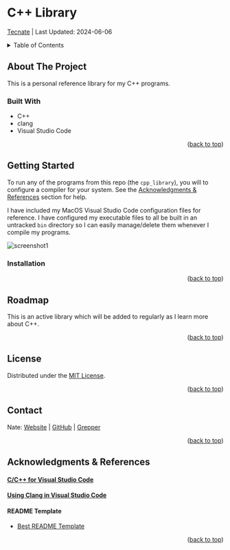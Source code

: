 <a id="readme-top"></a>

# C++ Library

<a href="https://tecnate.dev" target="_blank" rel="author">Tecnate</a> | Last Updated: 2024-06-06

<!-- TABLE OF CONTENTS -->
<details>
  <summary>Table of Contents</summary>
  <ol>
    <li>
      <a href="#about-the-project">About The Project</a>
      <ul>
        <li><a href="#built-with">Built With</a></li>
      </ul>
    </li>
    <li>
      <a href="#getting-started">Getting Started</a>
      <ul>
        <li><a href="#prerequisites">Prerequisites</a></li>
        <li><a href="#installation">Installation</a></li>
      </ul>
    </li>
    <li><a href="#usage">Usage</a></li>
    <li><a href="#roadmap">Roadmap</a></li>
    <li><a href="#contributing">Contributing</a></li>
    <li><a href="#license">License</a></li>
    <li><a href="#contact">Contact</a></li>
    <li><a href="#acknowledgments">Acknowledgments</a></li>
  </ol>
</details>

<!-- ABOUT THE PROJECT -->

## About The Project

This is a personal reference library for my C++ programs.

### Built With

-   C++
-   clang
-   Visual Studio Code

<p align="right">(<a href="#readme-top">back to top</a>)</p>

<!-- GETTING STARTED -->

## Getting Started

To run any of the programs from this repo (the `cpp_library`), you will to configure a compiler for your system. See the [Acknowledgments & References](#acknowledgments--references) section for help.

I have included my MacOS Visual Studio Code configuration files for reference. I have configured my executable files to all be built in an untracked `bin` directory so I can easily manage/delete them whenever I compile my programs.

![screenshot1](vscode_reference_configuration/vscode-config.png "vscode configuration")

### Installation

<p align="right">(<a href="#readme-top">back to top</a>)</p>

<!-- ROADMAP -->

## Roadmap

This is an active library which will be added to regularly as I learn more about C++.

<p align="right">(<a href="#readme-top">back to top</a>)</p>

## License

Distributed under the [MIT License](https://choosealicense.com/licenses/mit/).

<p align="right">(<a href="#readme-top">back to top</a>)</p>

<!-- CONTACT -->

## Contact

Nate: [Website](https://tecnate.dev/) | [GitHub](https://github.com/nvsmith) | [Grepper](https://www.grepper.com/profile/intra)

<p align="right">(<a href="#readme-top">back to top</a>)</p>

<!-- ACKNOWLEDGMENTS -->

## Acknowledgments & References

#### [C/C++ for Visual Studio Code ](https://code.visualstudio.com/docs/languages/cpp)

#### [Using Clang in Visual Studio Code](https://code.visualstudio.com/docs/cpp/config-clang-mac#_prerequisites)

#### README Template

-   [Best README Template](https://github.com/othneildrew/Best-README-Template/tree/master)

<p align="right">(<a href="#readme-top">back to top</a>)</p>
